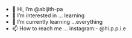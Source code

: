 - 👋 Hi, I’m @abijith-pa
- 👀 I’m interested in ... learning
- 🌱 I’m currently learning ...everything
- 📫 How to reach me ... instagram:- @hi.p.p.i.e

<!---
abijith-pa/abijith-pa is a ✨ special ✨ repository because its `README.md` (this file) appears on your GitHub profile.
You can click the Preview link to take a look at your changes.
--->
